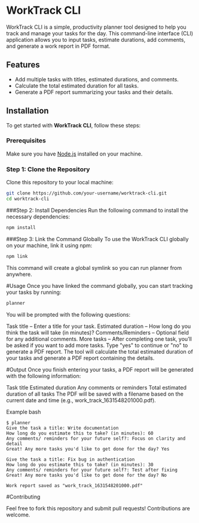 # WorkTrack CLI

WorkTrack CLI is a simple, productivity planner tool designed to help you track and manage your tasks for the day. This command-line interface (CLI) application allows you to input tasks, estimate durations, add comments, and generate a work report in PDF format.

## Features

- Add multiple tasks with titles, estimated durations, and comments.
- Calculate the total estimated duration for all tasks.
- Generate a PDF report summarizing your tasks and their details.

## Installation

To get started with **WorkTrack CLI**, follow these steps:

### Prerequisites

Make sure you have [Node.js](https://nodejs.org/) installed on your machine.

### Step 1: Clone the Repository

Clone this repository to your local machine:

```bash
git clone https://github.com/your-username/worktrack-cli.git
cd worktrack-cli
```

###Step 2: Install Dependencies
Run the following command to install the necessary dependencies:

```bash
npm install
```

###Step 3: Link the Command Globally
To use the WorkTrack CLI globally on your machine, link it using npm:

```bash
npm link
```
This command will create a global symlink so you can run planner from anywhere.

#Usage
Once you have linked the command globally, you can start tracking your tasks by running:

```bash
planner
```
You will be prompted with the following questions:

Task title – Enter a title for your task.
Estimated duration – How long do you think the task will take (in minutes)?
Comments/Reminders – Optional field for any additional comments.
More tasks – After completing one task, you’ll be asked if you want to add more tasks. Type "yes" to continue or "no" to generate a PDF report.
The tool will calculate the total estimated duration of your tasks and generate a PDF report containing the details.

#Output
Once you finish entering your tasks, a PDF report will be generated with the following information:

Task title
Estimated duration
Any comments or reminders
Total estimated duration of all tasks
The PDF will be saved with a filename based on the current date and time (e.g., work_track_1631548201000.pdf).

Example
bash
```
$ planner
Give the task a title: Write documentation
How long do you estimate this to take? (in minutes): 60
Any comments/ reminders for your future self?: Focus on clarity and detail
Great! Any more tasks you'd like to get done for the day? Yes

Give the task a title: Fix bug in authentication
How long do you estimate this to take? (in minutes): 30
Any comments/ reminders for your future self?: Test after fixing
Great! Any more tasks you'd like to get done for the day? No

Work report saved as "work_track_1631548201000.pdf"
```
#Contributing

Feel free to fork this repository and submit pull requests! Contributions are welcome.
